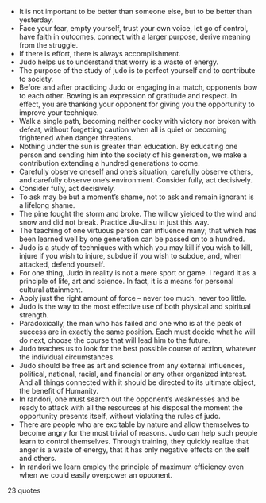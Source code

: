  - It is not important to be better than someone else, but to be better than yesterday.
 - Face your fear, empty yourself, trust your own voice, let go of control, have faith in outcomes, connect with a larger purpose, derive meaning from the struggle.
 - If there is effort, there is always accomplishment.
 - Judo helps us to understand that worry is a waste of energy.
 - The purpose of the study of judo is to perfect yourself and to contribute to society.
 - Before and after practicing Judo or engaging in a match, opponents bow to each other. Bowing is an expression of gratitude and respect. In effect, you are thanking your opponent for giving you the opportunity to improve your technique.
 - Walk a single path, becoming neither cocky with victory nor broken with defeat, without forgetting caution when all is quiet or becoming frightened when danger threatens.
 - Nothing under the sun is greater than education. By educating one person and sending him into the society of his generation, we make a contribution extending a hundred generations to come.
 - Carefully observe oneself and one’s situation, carefully observe others, and carefully observe one’s environment. Consider fully, act decisively.
 - Consider fully, act decisively.
 - To ask may be but a moment’s shame, not to ask and remain ignorant is a lifelong shame.
 - The pine fought the storm and broke. The willow yielded to the wind and snow and did not break. Practice Jiu-Jitsu in just this way.
 - The teaching of one virtuous person can influence many; that which has been learned well by one generation can be passed on to a hundred.
 - Judo is a study of techniques with which you may kill if you wish to kill, injure if you wish to injure, subdue if you wish to subdue, and, when attacked, defend yourself.
 - For one thing, Judo in reality is not a mere sport or game. I regard it as a principle of life, art and science. In fact, it is a means for personal cultural attainment.
 - Apply just the right amount of force – never too much, never too little.
 - Judo is the way to the most effective use of both physical and spiritual strength.
 - Paradoxically, the man who has failed and one who is at the peak of success are in exactly the same position. Each must decide what he will do next, choose the course that will lead him to the future.
 - Judo teaches us to look for the best possible course of action, whatever the individual circumstances.
 - Judo should be free as art and science from any external influences, political, national, racial, and financial or any other organized interest. And all things connected with it should be directed to its ultimate object, the benefit of Humanity.
 - In randori, one must search out the opponent’s weaknesses and be ready to attack with all the resources at his disposal the moment the opportunity presents itself, without violating the rules of judo.
 - There are people who are excitable by nature and allow themselves to become angry for the most trivial of reasons. Judo can help such people learn to control themselves. Through training, they quickly realize that anger is a waste of energy, that it has only negative effects on the self and others.
 - In randori we learn employ the principle of maximum efficiency even when we could easily overpower an opponent.

23 quotes